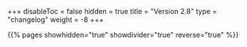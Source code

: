 +++
disableToc = false
hidden = true
title = "Version 2.8"
type = "changelog"
weight = -8
+++

{{% pages showhidden="true" showdivider="true" reverse="true" %}}
